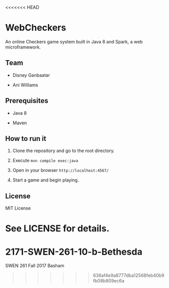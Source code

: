 <<<<<<< HEAD
# WebCheckers

An online Checkers game system built in Java 8 and Spark, a web
microframework.


## Team

- Disney Ganbaatar

- Ani Williams


## Prerequisites

- Java 8

- Maven


## How to run it

1. Clone the repository and go to the root directory.

2. Execute `mvn compile exec:java`

3. Open in your browser `http://localhost:4567/`

4. Start a game and begin playing.


## License

MIT License

See LICENSE for details.
=======
# 2171-SWEN-261-10-b-Bethesda
SWEN 261 Fall 2017 Basham
>>>>>>> 636af4e9a8777dba12568feb40b9fb08b809ec6a
